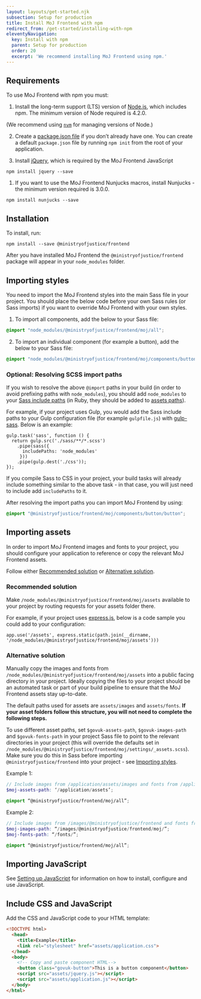 ```yaml
---
layout: layouts/get-started.njk
subsection: Setup for production
title: Install MoJ Frontend with npm
redirect_from: /get-started/installing-with-npm
eleventyNavigation:
  key: Install with npm
  parent: Setup for production
  order: 20
  excerpt: 'We recommend installing MoJ Frontend using npm.'
---
```


## Requirements

To use MoJ Frontend with npm you must:

1. Install the long-term support (LTS) version of [Node.js](https://nodejs.org/en/), which includes npm. The minimum version of Node required is 4.2.0.

(We recommend using [`nvm`](https://github.com/creationix/nvm) for managing versions of Node.)

2. Create a [package.json file](https://docs.npmjs.com/files/package.json) if you don’t already have one. You can create a default `package.json` file by running `npm init` from the root of your application.

3. Install [jQuery](https://jquery.com/), which is required by the MoJ Frontend JavaScript

```
npm install jquery --save
```

1. If you want to use the MoJ Frontend Nunjucks macros, install Nunjucks - the minimum version required is 3.0.0.

```
npm install nunjucks --save
```

## Installation

To install, run:

```
npm install --save @ministryofjustice/frontend
```

After you have installed MoJ Frontend the `@ministryofjustice/frontend` package will appear in your `node_modules` folder.

## Importing styles

You need to import the MoJ Frontend styles into the main Sass file in your project. You should place the below code before your own Sass rules (or Sass imports) if you want to override MoJ Frontend with your own styles.

1. To import all components, add the below to your Sass file:

```CSS
@import "node_modules/@ministryofjustice/frontend/moj/all";
```

2. To import an individual component (for example a button), add the below to your Sass file:

```CSS
@import "node_modules/@ministryofjustice/frontend/moj/components/button/button";
```

### Optional: Resolving SCSS import paths

If you wish to resolve the above `@import` paths in your build (in order to avoid prefixing paths with `node_modules`), you should add `node_modules` to
your [Sass include paths](https://github.com/sass/node-sass#includepaths) (in Ruby, they should be added to [assets paths](http://guides.rubyonrails.org/asset_pipeline.html#search-paths)).

For example, if your project uses Gulp, you would add the Sass include paths to your Gulp configuration file (for example `gulpfile.js`) with [gulp-sass](https://www.npmjs.com/package/gulp-sass). Below is an example:

```JS
gulp.task('sass', function () {
  return gulp.src('./sass/**/*.scss')
    .pipe(sass({
      includePaths: 'node_modules'
     }))
    .pipe(gulp.dest('./css'));
});
```

If you compile Sass to CSS in your project, your build tasks will already include something similar to the above task - in that case, you will just need
to include add `includePaths` to it.

After resolving the import paths you can import MoJ Frontend by using:

```CSS
@import "@ministryofjustice/frontend/moj/components/button/button";
```

## Importing assets

In order to import MoJ Frontend images and fonts to your project, you should configure your application to reference or copy the relevant MoJ Frontend assets.

Follow either [Recommended solution](#recommended-solution) or [Alternative solution](#alternative-solution).

### Recommended solution

Make `/node_modules/@ministryofjustice/frontend/moj/assets` available to your project by routing requests for your assets folder there.

For example, if your project uses [express.js](https://expressjs.com/), below is a code sample you could add to your configuration:

```JS
app.use('/assets', express.static(path.join(__dirname, '/node_modules/@ministryofjustice/frontend/moj/assets')))
```

### Alternative solution

Manually copy the images and fonts from `/node_modules/@ministryofjustice/frontend/moj/assets` into a public facing directory in your project. Ideally copying the files to your project should be an automated task or part of your build pipeline to ensure that the MoJ Frontend assets stay up-to-date.

The default paths used for assets are `assets/images` and `assets/fonts`. **If your asset folders follow this structure, you will not need to complete the following steps.**

To use different asset paths, set `$govuk-assets-path`, `$govuk-images-path` and `$govuk-fonts-path` in your project Sass file to point to the relevant directories in your project (this will override the defaults set in `/node_modules/@ministryofjustice/frontend/moj/settings/_assets.scss`). Make sure you do this in Sass before importing `@ministryofjustice/frontend` into your project - see [Importing styles](#importing-styles).

Example 1:

```SCSS
// Include images from /application/assets/images and fonts from /application/assets/fonts
$moj-assets-path: ‘/application/assets’;

@import “@ministryofjustice/frontend/moj/all”;
```

Example 2:

```SCSS
// Include images from /images/@ministryofjustice/frontend and fonts from /fonts
$moj-images-path: “/images/@ministryofjustice/frontend/moj/”;
$moj-fonts-path: “/fonts/”;

@import “@ministryofjustice/frontend/moj/all”;
```

## Importing JavaScript

See [Setting up JavaScript](/production/setting-up-javascript) for information on how to install, configure and use JavaScript.

## Include CSS and JavaScript

Add the CSS and JavaScript code to your HTML template:

```html
<!DOCTYPE html>
  <head>
    <title>Example</title>
    <link rel="stylesheet" href="assets/application.css">
  </head>
  <body>
    <!-- Copy and paste component HTML-->
    <button class="govuk-button">This is a button component</button>
    <script src="assets/jquery.js"></script>
    <script src="assets/application.js"></script>
  </body>
</html>
```

